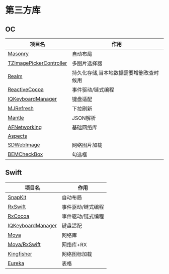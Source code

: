 # 第三方库
## OC
| 项目名 | 作用 |
| ------ | ------ |
|[Masonry]()|自动布局|
|[TZImagePickerController]()|多图片选择器|
|[Realm]()|持久化存储,当本地数据需要增删改查时候用|
|[ReactiveCocoa]()|事件驱动/链式编程|
|[IQKeyboardManager]()|键盘适配|
|[MJRefresh]()|下拉刷新|
|[Mantle]()|JSON解析|
|[AFNetworking]()|基础网络库|
|[Aspects]()||
|[SDWebImage]()|网络图片加载|
|[BEMCheckBox]()|勾选框|

## Swift
| 项目名 | 作用 |
| ------ | ------ |
|[SnapKit]()|自动布局|
|[RxSwift]()|事件驱动/链式编程|
|[RxCocoa]()|事件驱动/链式编程|
|[IQKeyboardManager]()|键盘适配|
|[Moya]()|网络库|
|[Moya/RxSwift]()|网络库+RX |
|[Kingfisher]()|网络图标加载|
|[Eureka]()|表格|
